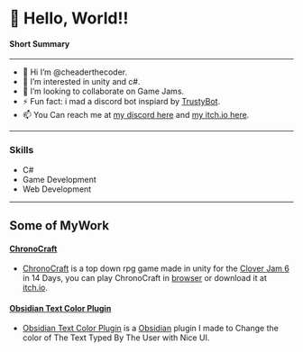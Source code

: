 # **👋 Hello, World!!**

#### Short Summary
*********************************************************************
- 👋 Hi I’m @cheaderthecoder.                                       
- 🌱 I’m interested in unity and c#.      
- 👀 I’m looking to collaborate on Game Jams.                                                           
- ⚡ Fun fact: i mad a discord bot inspiard by [TrustyBot](https://github.com/RyanFloresTT/TrustyBot/).
- 📫 You Can reach me at [my discord here](https://discordapp.com/users/853959508833730570) and [my itch.io here](https://cheader.itch.io/).               
*********************************************************************
### Skills 
- C#
- Game Development
- Web Development
---
## Some of MyWork
 #### [ChronoCraft](https://github.com/cheaderthecoder/cc) 
- [ChronoCraft](https://github.com/cheaderthecoder/cc) is a top down rpg game made in unity for the [Clover Jam 6](https://itch.io/jam/clover-jam-6) in 14 Days, you can play ChronoCraft in
  [browser](https://cheaderthecoder.github.io/cc/) or download it at [itch.io](https://itch.io/jam/clover-jam-6/rate/2628338).

 #### [Obsidian Text Color Plugin](https://github.com/cheaderthecoder/obsidian-plugin-textcolor) 
- [Obsidian Text Color Plugin](https://github.com/cheaderthecoder/obsidian-plugin-textcolor) is a [Obsidian](https://obsidian.md/) plugin
  I made to Change the color of The Text Typed By The User with Nice UI.


<!---
cheaderthecoder/cheaderthecoder is a ✨ special ✨ repository because its `README.md` (this file) appears on your GitHub profile.
You can click the Preview link to take a look at your changes.
--->
